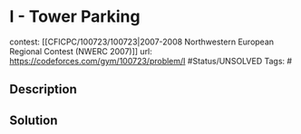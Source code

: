 # I - Tower Parking

contest: [[CFICPC/100723/100723|2007-2008 Northwestern European Regional Contest (NWERC 2007)]]
url: https://codeforces.com/gym/100723/problem/I
#Status/UNSOLVED
Tags: #

## Description

## Solution

